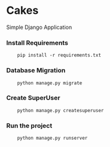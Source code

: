 # Cakes
Simple Django Application 

### Install Requirements
```
    pip install -r requirements.txt
```

### Database Migration
```
    python manage.py migrate
```

### Create SuperUser
```
    python manage.py createsuperuser
```

### Run the project

```bash
    python manage.py runserver
```


